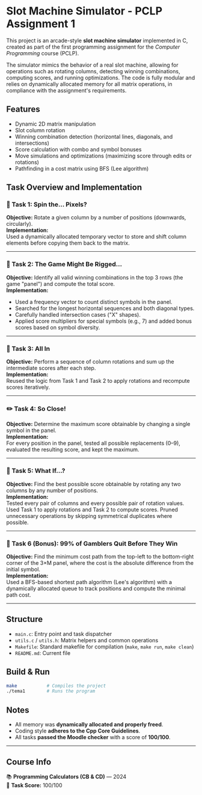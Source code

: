# Slot Machine Simulator - PCLP Assignment 1

This project is an arcade-style **slot machine simulator** implemented in C, created as part of the first programming assignment for the _Computer Programming_ course (PCLP).

The simulator mimics the behavior of a real slot machine, allowing for operations such as rotating columns, detecting winning combinations, computing scores, and running optimizations. The code is fully modular and relies on dynamically allocated memory for all matrix operations, in compliance with the assignment's requirements.

## Features

- Dynamic 2D matrix manipulation
- Slot column rotation
- Winning combination detection (horizontal lines, diagonals, and intersections)
- Score calculation with combo and symbol bonuses
- Move simulations and optimizations (maximizing score through edits or rotations)
- Pathfinding in a cost matrix using BFS (Lee algorithm)

## Task Overview and Implementation

### 🔄 Task 1: Spin the... Pixels?
**Objective:** Rotate a given column by a number of positions (downwards, circularly).  
**Implementation:**  
Used a dynamically allocated temporary vector to store and shift column elements before copying them back to the matrix.

---

### 🎰 Task 2: The Game Might Be Rigged...
**Objective:** Identify all valid winning combinations in the top 3 rows (the game "panel") and compute the total score.  
**Implementation:**
- Used a frequency vector to count distinct symbols in the panel.
- Searched for the longest horizontal sequences and both diagonal types.
- Carefully handled intersection cases ("X" shapes).
- Applied score multipliers for special symbols (e.g., 7) and added bonus scores based on symbol diversity.

---

### 🔁 Task 3: All In
**Objective:** Perform a sequence of column rotations and sum up the intermediate scores after each step.  
**Implementation:**  
Reused the logic from Task 1 and Task 2 to apply rotations and recompute scores iteratively.

---

### ✏️ Task 4: So Close!
**Objective:** Determine the maximum score obtainable by changing a single symbol in the panel.  
**Implementation:**  
For every position in the panel, tested all possible replacements (0–9), evaluated the resulting score, and kept the maximum.

---

### 🔧 Task 5: What If...?
**Objective:** Find the best possible score obtainable by rotating any two columns by any number of positions.  
**Implementation:**  
Tested every pair of columns and every possible pair of rotation values. Used Task 1 to apply rotations and Task 2 to compute scores. Pruned unnecessary operations by skipping symmetrical duplicates where possible.

---

### 🧩 Task 6 (Bonus): 99% of Gamblers Quit Before They Win
**Objective:** Find the minimum cost path from the top-left to the bottom-right corner of the 3×M panel, where the cost is the absolute difference from the initial symbol.  
**Implementation:**  
Used a BFS-based shortest path algorithm (Lee's algorithm) with a dynamically allocated queue to track positions and compute the minimal path cost.

---

## Structure

- `main.c`: Entry point and task dispatcher
- `utils.c` / `utils.h`: Matrix helpers and common operations
- `Makefile`: Standard makefile for compilation (`make`, `make run`, `make clean`)
- `README.md`: Current file

## Build & Run

```bash
make           # Compiles the project
./tema1        # Runs the program
```

## Notes

- All memory was **dynamically allocated and properly freed**.
- Coding style **adheres to the Cpp Core Guidelines**.
- All tasks **passed the Moodle checker** with a score of **100/100**.

---

## Course Info

📚 **Programming Calculators (CB & CD)** — 2024  
🧠 **Task Score:** 100/100
